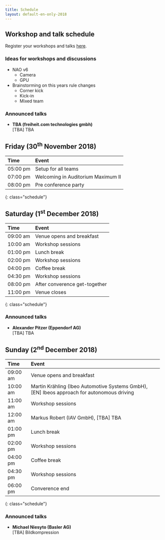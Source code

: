 ```yaml
---
title: Schedule
layout: default-en-only-2018
---
```


## Workshop and talk schedule

Register your workshops and talks <a href="https://www.rohow.de/mopad">here</a>.

### Ideas for workshops and discussions  

- NAO v6
  - Camera
  - GPU
- Brainstorming on this years rule changes
  - Corner kick
  - Kick-in
  - Mixed team

### Announced talks

* **TBA (freiheit.com technologies gmbh)**  
[TBA] TBA

## Friday (30<sup>th</sup> November 2018)

| Time     | Event                              |
| :------  | :-------                           |
| 05:00 pm | Setup for all teams                |
| 07:00 pm | Welcoming in Auditorium Maximum II |
| 08:00 pm | Pre conference party               |
{: class="schedule"}

## Saturday (1<sup>st</sup> December 2018)

| Time     | Event                         |
| :------  | :-------                      |
| 09:00 am | Venue opens and breakfast     |
| 10:00 am | Workshop sessions             |
| 01:00 pm | Lunch break                   |
| 02:00 pm | Workshop sessions             |
| 04:00 pm | Coffee break                  |
| 04:30 pm | Workshop sessions             |
| 08:00 pm | After converence get-together |
| 11:00 pm | Venue closes                  |
{: class="schedule"}

### Announced talks

* **Alexander Pitzer (Eppendorf AG)**  
[TBA] TBA

## Sunday (2<sup>nd</sup> December 2018)

| Time     | Event                                                                                      |
| :------  | :-------                                                                                   |
| 09:00 am | Venue opens and breakfast                                                                  |
| 10:00 am | Martin Krähling (Ibeo Automotive Systems GmbH), [EN] Ibeos approach for autonomous driving |
| 11:00 am | Workshop sessions                                                                          |
| 12:00 am | Markus Robert (IAV GmbH), [TBA] TBA                                                        |
| 01:00 pm | Lunch break                                                                                |
| 02:00 pm | Workshop sessions                                                                          |
| 04:00 pm | Coffee break                                                                               |
| 04:30 pm | Workshop sessions                                                                          |
| 06:00 pm | Converence end                                                                             |
{: class="schedule"}

### Announced talks

* **Michael Niesyto (Basler AG)**  
[TBA] Bildkompression
